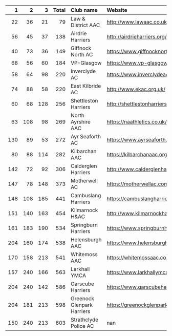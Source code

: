 |   1 |   2 |   3 |   Total | Club name                  | Website                               |
|----:|----:|----:|--------:|:---------------------------|:--------------------------------------|
|  22 |  36 |  21 |      79 | Law & District AAC         | http://www.lawaac.co.uk/              |
|  56 |  45 |  37 |     138 | Airdrie Harriers           | http://airdrieharriers.org/           |
|  40 |  73 |  36 |     149 | Giffnock North AC          | https://www.giffnocknorth.co.uk/      |
|  68 |  56 |  60 |     184 | VP-Glasgow                 | https://www.vp-glasgow.com            |
|  58 |  64 |  98 |     220 | Inverclyde AC              | https://www.inverclydeac.org/         |
|  74 |  88 |  58 |     220 | East Kilbride AC           | http://www.ekac.org.uk/               |
|  60 |  68 | 128 |     256 | Shettleston Harriers       | http://shettlestonharriers.org.uk/    |
|  63 | 108 |  98 |     269 | North Ayrshire AAC         | https://naathletics.co.uk/            |
| 130 |  89 |  53 |     272 | Ayr Seaforth AC            | https://www.ayrseaforth.co.uk/        |
|  80 |  88 | 114 |     282 | Kilbarchan AAC             | https://kilbarchanaac.org.uk/         |
| 142 |  72 |  92 |     306 | Calderglen Harriers        | http://www.calderglenharriers.org.uk/ |
| 147 |  78 | 148 |     373 | Motherwell AC              | https://motherwellac.com/             |
| 148 | 108 | 185 |     441 | Cambuslang Harriers        | https://cambuslangharriers.org/       |
| 151 | 140 | 163 |     454 | Kilmarnock H&AC            | http://www.kilmarnockharriers.com/    |
| 161 | 183 | 190 |     534 | Springburn Harriers        | https://www.springburnharriers.co.uk/ |
| 204 | 160 | 174 |     538 | Helensburgh AAC            | https://www.helensburghaac.com/       |
| 170 | 158 | 213 |     541 | Whitemoss AAC              | https://whitemossaac.co.uk/           |
| 157 | 240 | 166 |     563 | Larkhall YMCA              | https://www.larkhallymcaharriers.org  |
| 204 | 240 | 142 |     586 | Garscube Harriers          | https://www.garscubeharriers.org.uk/  |
| 204 | 181 | 213 |     598 | Greenock Glenpark Harriers | https://greenockglenparkharriers.com/ |
| 150 | 240 | 213 |     603 | Strathclyde Police AC      | nan                                   |